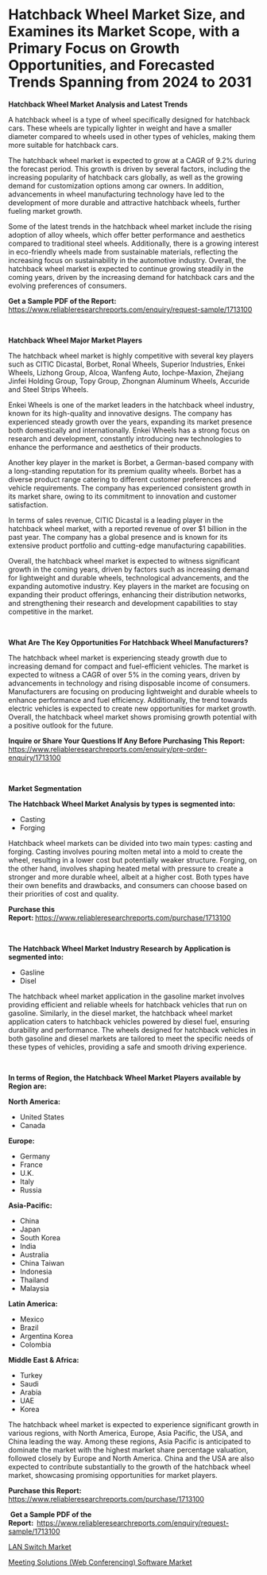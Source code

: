 <p><h1>Hatchback Wheel Market Size, and Examines its Market Scope, with a Primary Focus on Growth Opportunities, and Forecasted Trends Spanning from 2024 to 2031</h1></p><p><strong>Hatchback Wheel Market Analysis and Latest Trends</strong></p>
<p><p>A hatchback wheel is a type of wheel specifically designed for hatchback cars. These wheels are typically lighter in weight and have a smaller diameter compared to wheels used in other types of vehicles, making them more suitable for hatchback cars.</p><p>The hatchback wheel market is expected to grow at a CAGR of 9.2% during the forecast period. This growth is driven by several factors, including the increasing popularity of hatchback cars globally, as well as the growing demand for customization options among car owners. In addition, advancements in wheel manufacturing technology have led to the development of more durable and attractive hatchback wheels, further fueling market growth.</p><p>Some of the latest trends in the hatchback wheel market include the rising adoption of alloy wheels, which offer better performance and aesthetics compared to traditional steel wheels. Additionally, there is a growing interest in eco-friendly wheels made from sustainable materials, reflecting the increasing focus on sustainability in the automotive industry. Overall, the hatchback wheel market is expected to continue growing steadily in the coming years, driven by the increasing demand for hatchback cars and the evolving preferences of consumers.</p></p>
<p><strong>Get a Sample PDF of the Report:&nbsp;</strong> <a href="https://www.reliableresearchreports.com/enquiry/request-sample/1713100">https://www.reliableresearchreports.com/enquiry/request-sample/1713100</a></p>
<p>&nbsp;</p>
<p><strong>Hatchback Wheel Major Market Players</strong></p>
<p><p>The hatchback wheel market is highly competitive with several key players such as CITIC Dicastal, Borbet, Ronal Wheels, Superior Industries, Enkei Wheels, Lizhong Group, Alcoa, Wanfeng Auto, Iochpe-Maxion, Zhejiang Jinfei Holding Group, Topy Group, Zhongnan Aluminum Wheels, Accuride and Steel Strips Wheels.</p><p>Enkei Wheels is one of the market leaders in the hatchback wheel industry, known for its high-quality and innovative designs. The company has experienced steady growth over the years, expanding its market presence both domestically and internationally. Enkei Wheels has a strong focus on research and development, constantly introducing new technologies to enhance the performance and aesthetics of their products.</p><p>Another key player in the market is Borbet, a German-based company with a long-standing reputation for its premium quality wheels. Borbet has a diverse product range catering to different customer preferences and vehicle requirements. The company has experienced consistent growth in its market share, owing to its commitment to innovation and customer satisfaction.</p><p>In terms of sales revenue, CITIC Dicastal is a leading player in the hatchback wheel market, with a reported revenue of over $1 billion in the past year. The company has a global presence and is known for its extensive product portfolio and cutting-edge manufacturing capabilities.</p><p>Overall, the hatchback wheel market is expected to witness significant growth in the coming years, driven by factors such as increasing demand for lightweight and durable wheels, technological advancements, and the expanding automotive industry. Key players in the market are focusing on expanding their product offerings, enhancing their distribution networks, and strengthening their research and development capabilities to stay competitive in the market.</p></p>
<p>&nbsp;</p>
<p><strong>What Are The Key Opportunities For Hatchback Wheel Manufacturers?</strong></p>
<p><p>The hatchback wheel market is experiencing steady growth due to increasing demand for compact and fuel-efficient vehicles. The market is expected to witness a CAGR of over 5% in the coming years, driven by advancements in technology and rising disposable income of consumers. Manufacturers are focusing on producing lightweight and durable wheels to enhance performance and fuel efficiency. Additionally, the trend towards electric vehicles is expected to create new opportunities for market growth. Overall, the hatchback wheel market shows promising growth potential with a positive outlook for the future.</p></p>
<p><strong>Inquire or Share Your Questions If Any Before Purchasing This Report:</strong> <a href="https://www.reliableresearchreports.com/enquiry/pre-order-enquiry/1713100">https://www.reliableresearchreports.com/enquiry/pre-order-enquiry/1713100</a></p>
<p>&nbsp;</p>
<p><strong>Market Segmentation</strong></p>
<p><strong>The Hatchback Wheel Market Analysis by types is segmented into:</strong></p>
<p><ul><li>Casting</li><li>Forging</li></ul></p>
<p><p>Hatchback wheel markets can be divided into two main types: casting and forging. Casting involves pouring molten metal into a mold to create the wheel, resulting in a lower cost but potentially weaker structure. Forging, on the other hand, involves shaping heated metal with pressure to create a stronger and more durable wheel, albeit at a higher cost. Both types have their own benefits and drawbacks, and consumers can choose based on their priorities of cost and quality.</p></p>
<p><strong>Purchase this Report:&nbsp;</strong><a href="https://www.reliableresearchreports.com/purchase/1713100">https://www.reliableresearchreports.com/purchase/1713100</a></p>
<p>&nbsp;</p>
<p><strong>The Hatchback Wheel Market Industry Research by Application is segmented into:</strong></p>
<p><ul><li>Gasline</li><li>Disel</li></ul></p>
<p><p>The hatchback wheel market application in the gasoline market involves providing efficient and reliable wheels for hatchback vehicles that run on gasoline. Similarly, in the diesel market, the hatchback wheel market application caters to hatchback vehicles powered by diesel fuel, ensuring durability and performance. The wheels designed for hatchback vehicles in both gasoline and diesel markets are tailored to meet the specific needs of these types of vehicles, providing a safe and smooth driving experience.</p></p>
<p>&nbsp;</p>
<p><strong>In terms of Region, the Hatchback Wheel Market Players available by Region are:</strong></p>
<p>
    <p> <strong> North America: </strong>
        <ul>
            <li>United States</li>
            <li>Canada</li>
        </ul>
        </p> 
    <p> <strong> Europe: </strong>
        <ul>
            <li>Germany</li>
            <li>France</li>
            <li>U.K.</li>
            <li>Italy</li>
            <li>Russia</li>
        </ul>
        </p> 
    <p> <strong> Asia-Pacific: </strong>
        <ul>
            <li>China</li>
            <li>Japan</li>
            <li>South Korea</li>
            <li>India</li>
            <li>Australia</li>
            <li>China Taiwan</li>
            <li>Indonesia</li>
            <li>Thailand</li>
            <li>Malaysia</li>
        </ul>
        </p> 
    <p> <strong> Latin America: </strong>
        <ul>
            <li>Mexico</li>
            <li>Brazil</li>
            <li>Argentina Korea</li>
            <li>Colombia</li>
        </ul>
        </p> 
    <p> <strong> Middle East & Africa: </strong>
        <ul>
            <li>Turkey</li>
            <li>Saudi</li>
            <li>Arabia</li>
            <li>UAE</li>
            <li>Korea</li>
        </ul>
    </p>
    </p>
<p><p>The hatchback wheel market is expected to experience significant growth in various regions, with North America, Europe, Asia Pacific, the USA, and China leading the way. Among these regions, Asia Pacific is anticipated to dominate the market with the highest market share percentage valuation, followed closely by Europe and North America. China and the USA are also expected to contribute substantially to the growth of the hatchback wheel market, showcasing promising opportunities for market players.</p></p>
<p><strong>Purchase this Report: </strong><a href="https://www.reliableresearchreports.com/purchase/1713100">https://www.reliableresearchreports.com/purchase/1713100</a></p>
<p>&nbsp;<strong>Get a Sample PDF of the Report:&nbsp;&nbsp;</strong><a href="https://www.reliableresearchreports.com/enquiry/request-sample/1713100">https://www.reliableresearchreports.com/enquiry/request-sample/1713100</a></p>
<p><strong></strong></p>
<p><p><a href="https://github.com/RichRobinson5/Market-Research-Report-List-3/blob/main/lan-switch-market.md">LAN Switch Market</a></p><p><a href="https://github.com/singletonthaxterkelliehr2df/Market-Research-Report-List-1/blob/main/meeting-solutions-web-conferencing-software-market.md">Meeting Solutions (Web Conferencing) Software Market</a></p></p>